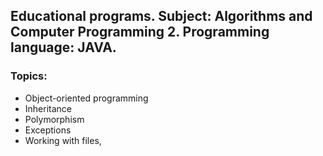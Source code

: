 **Educational programs**. 
**Subject:** Algorithms and Computer Programming 2. 
__Programming language:__ JAVA. 
---------------
### Topics: 
* Object-oriented programming
* Inheritance
* Polymorphism
* Exceptions
* Working with files,
